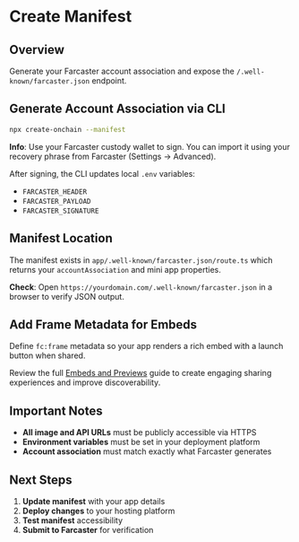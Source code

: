 # Create Manifest

## Overview

Generate your Farcaster account association and expose the `/.well-known/farcaster.json` endpoint.

## Generate Account Association via CLI

```bash
npx create-onchain --manifest
```

**Info**: Use your Farcaster custody wallet to sign. You can import it using your recovery phrase from Farcaster (Settings → Advanced).

After signing, the CLI updates local `.env` variables:

- `FARCASTER_HEADER`
- `FARCASTER_PAYLOAD`
- `FARCASTER_SIGNATURE`

## Manifest Location

The manifest exists in `app/.well-known/farcaster.json/route.ts` which returns your `accountAssociation` and mini app properties.

**Check**: Open `https://yourdomain.com/.well-known/farcaster.json` in a browser to verify JSON output.

## Add Frame Metadata for Embeds

Define `fc:frame` metadata so your app renders a rich embed with a launch button when shared.

Review the full [Embeds and Previews](/mini-apps/features/embeds-and-previews) guide to create engaging sharing experiences and improve discoverability.

## Important Notes

- **All image and API URLs** must be publicly accessible via HTTPS
- **Environment variables** must be set in your deployment platform
- **Account association** must match exactly what Farcaster generates

## Next Steps

1. **Update manifest** with your app details
2. **Deploy changes** to your hosting platform
3. **Test manifest** accessibility
4. **Submit to Farcaster** for verification
